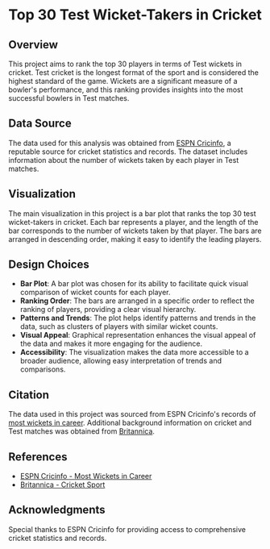 # Top 30 Test Wicket-Takers in Cricket

## Overview

This project aims to rank the top 30 players in terms of Test wickets in cricket. Test cricket is the longest format of the sport and is considered the highest standard of the game. Wickets are a significant measure of a bowler's performance, and this ranking provides insights into the most successful bowlers in Test matches.

## Data Source

The data used for this analysis was obtained from [ESPN Cricinfo](https://www.espncricinfo.com/records/most-wickets-in-career-93276), a reputable source for cricket statistics and records. The dataset includes information about the number of wickets taken by each player in Test matches.

## Visualization

The main visualization in this project is a bar plot that ranks the top 30 test wicket-takers in cricket. Each bar represents a player, and the length of the bar corresponds to the number of wickets taken by that player. The bars are arranged in descending order, making it easy to identify the leading players.

## Design Choices

- **Bar Plot**: A bar plot was chosen for its ability to facilitate quick visual comparison of wicket counts for each player.
- **Ranking Order**: The bars are arranged in a specific order to reflect the ranking of players, providing a clear visual hierarchy.
- **Patterns and Trends**: The plot helps identify patterns and trends in the data, such as clusters of players with similar wicket counts.
- **Visual Appeal**: Graphical representation enhances the visual appeal of the data and makes it more engaging for the audience.
- **Accessibility**: The visualization makes the data more accessible to a broader audience, allowing easy interpretation of trends and comparisons.

## Citation

The data used in this project was sourced from ESPN Cricinfo's records of [most wickets in career](https://www.espncricinfo.com/records/most-wickets-in-career-93276). Additional background information on cricket and Test matches was obtained from [Britannica](https://www.britannica.com/sports/cricket-sport).

## References

- [ESPN Cricinfo - Most Wickets in Career](https://www.espncricinfo.com/records/most-wickets-in-career-93276)
- [Britannica - Cricket Sport](https://www.britannica.com/sports/cricket-sport)

## Acknowledgments

Special thanks to ESPN Cricinfo for providing access to comprehensive cricket statistics and records.

